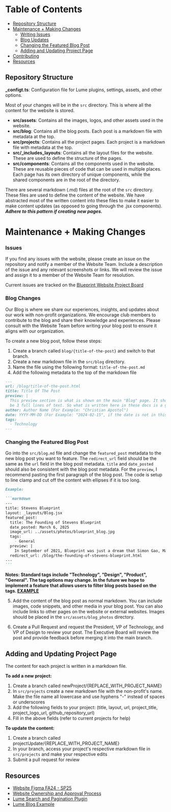 # Table of Contents
  - [Repository Structure](#repository-structure)
  - [Maintenance + Making Changes](#maintenance--making-changes)
    - [Writing Issues](#writing-issues)
    - [Blog Updates](#blog-changes)
    - [Changing the Featured Blog Post](#changing-the-featured-blog-post)
    - [Adding and Updating Project Page](#adding-and-updating-project-page)
  - [Contributing](#contributing)
  - [Resources](#resources)

## Repository Structure

**_configt.ts**: Configuration file for Lume plugins, settings, assets, and other options.

Most of your changes will be in the `src` directory. This is where all the content for the website is stored.
- **src/assets**: Contains all the images, logos, and other assets used in the website.
- **src/blog**: Contains all the blog posts. Each post is a markdown file with metadata at the top.
- **src/projects**: Contains all the project pages. Each project is a markdown file with metadata at the top.
- **src/_includes_layouts**: Contains all the layout files for the website. These are used to define the structure of the pages.
- **src/components**: Contains all the components used in the website. These are reusable pieces of code that can be used in multiple places. Each page has its own directory of unique components, while the shared components are in the root of the directory.

There are several markdown (.md) files at the root of the `src` directory. These files are used to define the content of the website. We have abstracted most of the written content into these files to make it easier to make content updates (as opposed to going through the .jsx components). ***Adhere to this pattern if creating new pages.***

# Maintenance + Making Changes

### Issues

If you find any issues with the website, please create an issue on the repository and notify a member of the Website Team. Include a description of the issue and any relevant screenshots or links. We will review the issue and assign it to a member of the Website Team for resolution.

Current issues are tracked on the [Blueprint Website Project Board](https://github.com/orgs/stevensblueprint/projects/23/views/1)

### Blog Changes

Our Blog is where we share our experiences, insights, and updates about our work with non-profit organizations. We encourage club members to contribute to the blog and share their knowledge and experiences. Please consult with the Website Team before writing your blog post to ensure it aligns with our organization.

To create a new blog post, follow these steps:

1. Create a branch called `blog/{title-of-the-post}` and switch to that branch.
2. Create a new markdown file in the `src/blog` directory.
3. Name the file using the following format: `title-of-the-post.md`
4. Add the following metadata to the top of the markdown file

```markdown
---
url: /blog/title-of-the-post.html
title: Title Of The Post
preview: |
  This preview section is what is shown on the main "Blog" page. It should be a brief summary of the post. We have not decided on a character limit yet, but it should be consistent with the other posts on the page so that it does not look too strange. The recommended length would
  be 3 full lines of text. So what is written here in these docs is a good target point of what you should be writing.
author: Author Name (For Example: "Christian Apostol")
date: YYYY-MM-DD (For Example: "2024-02-15", if the date is not in this format it will error out)
tags: 
  - Technology
---
```

### Changing the Featured Blog Post

Go into the `src/blog.md` file and change the `featured_post` metadata to the new blog post you want to feature. The `redirect_url` field should be the same as the `url` field in the blog post metadata. `title` and `date_posted` should also be consistent with the blog post metadata. For the `preview`, I recommend pasting the first paragraph of the blog post. The code is setup to line clamp and cut off the content with ellipses if it is too long.

````markdown
Example:

```markdown
---
title: Stevens Blueprint
layout: _layouts/Blog.jsx
featured_post:
  title: The Founding of Stevens Blueprint
  date_posted: March 6, 2025
  image_url: ../assets/photos/blueprint_blog.jpg
  tags:
    - General
  preview: |
    In September of 2021, Blueprint was just a dream that Simon Gao, Max Shi, and Hamzah Nizami all shared. Inspired by Blueprint chapters at other universities, they wanted to bring the same organization to Stevens. Blueprint would connect project teams of Stevens students to non-profit organizations (NPOs) to provide software solutions free of charge. However, all three of them were seniors, and not able to make Blueprint a fully registered organization (RSO) before graduating. Little did they know that they would lay the groundwork for what Blueprint has become in just two years, an organization with over 60 members that has worked on projects for five NPOs thus far.
  redirect_url: /blog/the-founding-of-stevens-blueprint.html
---
```
````

**Notes: Standard tags include "Technology", "Design", "Product", "General". The tag options may change. In the future we hope to implement a feature that allows users to filter blog posts based on the tags. [EXAMPLE](https://lume.land/blog/archive/)**

5. Add the content of the blog post as normal markdown. You can include images, code snippets, and other media in your blog post. You can also include links to other pages on the website or external websites. Images should be placed in the `src/assets/blog_photos` directory.

6. Create a Pull Request and request the President, VP of Technology, and VP of Design to review your post. The Executive Board will review the post and provide feedback before merging it into the main branch.

## Adding and Updating Project Page

The content for each project is written in a markdown file.

**To add a new project:**

1. Create a branch called newProject/{REPLACE_WITH_PROJECT_NAME}
2. In `src/projects` create a new markdown file with the non-profit's name. Make the file name all lowercase and use hyphens "-" instead of spaces or underscores
3. Add the following fields to your project: (title, layout, url, project_title, project_logo_url, github_repository_url)
4. Fill in the above fields (refer to current projects for help)

**To update the content:**

1. Create a branch called projectUpdate/{REPLACE_WITH_PROJECT_NAME}
2. In your branch, access your project's respective markdown file in `src/projects` and make your respective edits
3. Submit a pull request for review

## Resources

- [Website Figma FA24 - SP25](https://www.figma.com/design/Zw1lNlwMEahJCcN5X2L0WT/Blueprint-Website-Redesign?node-id=1380-1888&p=f&t=7GY818P5x6T3JUuE-0)
- [Website Ownership and Approval Process](https://wiki.sitblueprint.com/books/website/page/change-approval-process-and-website-ownership)
- [Lume Search and Pagination Plugin](https://lume.land/docs/core/searching/#searching-pages)
- [Lume Blog Example](https://lume.land/blog/)

